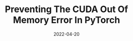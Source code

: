 ---
title: Preventing The CUDA Out Of Memory Error In PyTorch
date: 2022-04-20
categories: 
  - Programming
tags:
  - CUDA
  - PyTorch
excerpt: A short tutorial on how you can avoid the "RuntimeError CUDA out of memory" error while using the PyTorch framework.
link: https://wandb.ai/wandb_fc/tips/reports/Preventing-The-CUDA-Out-Of-Memory-Error-In-PyTorch--VmlldzoxNzU3NjA1
---